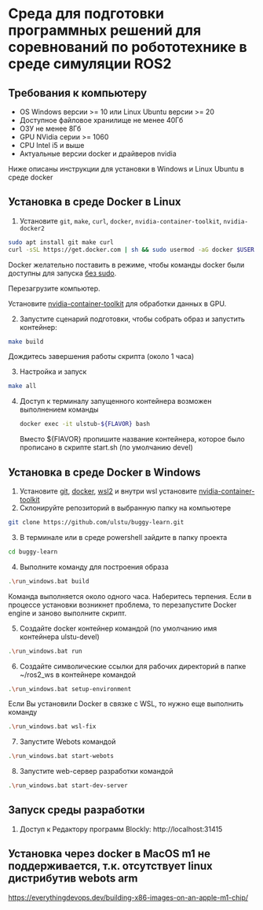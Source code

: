 
# Среда для подготовки программных решений для соревнований по робототехнике в среде симуляции ROS2

## Требования к компьютеру

* OS Windows версии >= 10 или Linux Ubuntu версии >= 20
* Доступное файловое хранилище не менее 40Гб
* ОЗУ не менее 8Гб
* GPU NVidia серии >= 1060
* CPU Intel i5 и выше
* Актуальные версии  docker и драйверов nvidia

Ниже описаны инструкции для установки в Windows и Linux Ubuntu в среде docker


## Установка в среде Docker в Linux

1. Установите `git`, `make`, `curl`, `docker`, `nvidia-container-toolkit`, `nvidia-docker2`

```sh
sudo apt install git make curl
curl -sSL https://get.docker.com | sh && sudo usermod -aG docker $USER
```

   Docker желательно поставить в режиме, чтобы команды docker были доступны для запуска [без sudo](https://docs.docker.com/engine/install/linux-postinstall/).

   Перезагрузите компьютер.
   
   Установите [nvidia-container-toolkit](https://docs.nvidia.com/datacenter/cloud-native/container-toolkit/latest/install-guide.html) для обработки данных в GPU.

2. Запустите сценарий подготовки, чтобы собрать образ и запустить контейнер:

```sh
make build
```
   
Дождитесь завершения работы скрипта (около 1 часа)

3. Настройка и запуск
```sh
make all
```

4. Доступ к терминалу запущенного контейнера возможен выполнением команды
   ```sh
   docker exec -it ulstub-${FLAVOR} bash
   ```
   Вместо ${FlAVOR} пропишите название контейнера, которое было прописано в скрипте start.sh (по умолчанию devel)


## Установка в среде Docker в Windows

1. Установите [git](https://git-scm.com/download/win), [docker](https://docs.docker.com/desktop/install/windows-install/), [wsl2](https://www.solveyourtech.com/how-to-install-wsl2-on-windows-11-a-step-by-step-guide-for-beginners/) и внутри wsl установите [nvidia-container-toolkit](https://docs.nvidia.com/datacenter/cloud-native/container-toolkit/latest/install-guide.html#installing-with-apt)
2. Склонируйте репозиторий в выбранную папку на компьютере 
```bash
git clone https://github.com/ulstu/buggy-learn.git
```

3. В терминале или в среде powershell зайдите в папку проекта
```bash
cd buggy-learn
```

4. Выполните команду для построения образа
```bash
.\run_windows.bat build
```
Команда выполняется около одного часа. Наберитесь терпения.
Если в процессе установки возникнет проблема, то перезапустите Docker engine и заново выполните скрипт.

5. Создайте docker контейнер командой (по умолчанию имя контейнера ulstu-devel)
```bash
.\run_windows.bat run
```

6. Создайте символические ссылки для рабочих директорий в папке ~/ros2_ws в контейнере командой
```bash
.\run_windows.bat setup-environment
```

Если Вы установили Docker в связке с WSL, то нужно еще выполнить команду
```bash
.\run_windows.bat wsl-fix
```

7. Запустите Webots командой 
```bash
.\run_windows.bat start-webots
```

8. Запустите web-сервер разработки командой 
```bash
.\run_windows.bat start-dev-server
```


## Запуск среды разработки
1. Доступ к Редактору программ Blockly: http://localhost:31415

## Установка через docker в MacOS m1 не поддерживается, т.к. отсутствует linux дистрибутив webots arm
https://everythingdevops.dev/building-x86-images-on-an-apple-m1-chip/